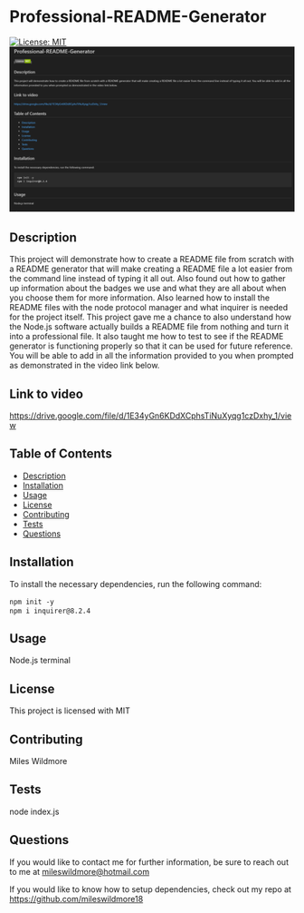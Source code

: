 # Professional-README-Generator
  [![License: MIT](https://img.shields.io/badge/License-MIT-yellow.svg)](https://opensource.org/licenses/MIT)
  ![alt text](<README screenshot.png>)

 ## Description
  
This project will demonstrate how to create a README file from scratch with a README generator that will make creating a README file a lot easier from the command line instead of typing it all out. Also found out how to gather up information about the badges we use and what they are all about when you choose them for more information.  Also learned how to install the README files with the node protocol manager and what inquirer is needed for the project itself. This project gave me a chance to also understand how the Node.js software actually builds a README file from nothing and turn it into a professional file. It also taught me how to test to see if the README generator is functioning properly so that it can be used for future reference. You will be able to add in all the information provided to you when prompted as demonstrated in the video link below. 

 ## Link to video
 https://drive.google.com/file/d/1E34yGn6KDdXCphsTiNuXyqg1czDxhy_1/view

 ## Table of Contents
  * [Description](#description)
  * [Installation](#installation)
  * [Usage](#usage)
  * [License](#license)
  * [Contributing](#contributing)
  * [Tests](#tests)
  * [Questions](#questions)

  

  ## Installation
  
  To install the necessary dependencies, run the following command:
  ```
  npm init -y
  npm i inquirer@8.2.4
  ```

  ## Usage
  Node.js terminal

  
  ## License
  This project is licensed with MIT

  ## Contributing
  
  Miles Wildmore

  ## Tests
  node index.js

  ## Questions

  If you would like to contact me for further information, be sure to reach out to me at mileswildmore@hotmail.com
  
  If you would like to know how to setup dependencies, check out my repo at https://github.com/mileswildmore18
  
  